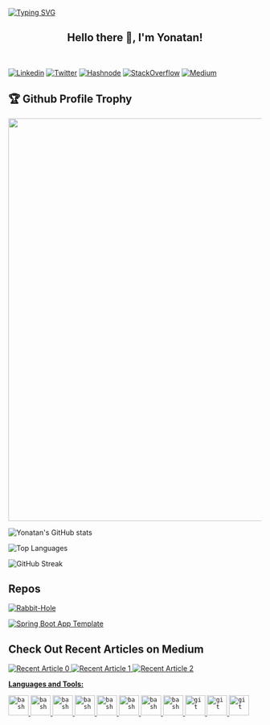 [![Typing SVG](https://readme-typing-svg.herokuapp.com?multiline=true&width=500&lines=JVM+Backend+Developer+:\)++++++++++)](https://git.io/typing-svg)

<h2 align="center">Hello there 👋, I'm Yonatan!</h2><BR/>

[![Linkedin](https://img.shields.io/badge/LinkedIn-0077B5?style=for-the-badge&logo=linkedin&logoColor=white)](https://www.linkedin.com/in/yonatankarp/)
[![Twitter](https://img.shields.io/badge/Twitter-1DA1F2?style=for-the-badge&logo=twitter&logoColor=white)](https://twitter.com/yonvata/)
[![Hashnode](https://img.shields.io/badge/Hashnode-2962FF?style=for-the-badge&logo=hashnode&logoColor=white)](https://yonatankarp.com/)
[![StackOverflow](https://img.shields.io/badge/StackOverflow-ffffff?style=for-the-badge&logo=stackoverflow)](https://stackoverflow.com/users/3899765/yonatan-karp-rudin/)
[![Medium](https://img.shields.io/badge/medium-000000?style=for-the-badge&logo=medium&logoColor=white)](https://medium.com/@yonatankarp)

<h2>🏆 Github Profile Trophy</h2>
<img width=800 src="https://github-profile-trophy.vercel.app/?username=yonatankarp&column=9&theme=gruvbox&no-frame=true"/>

![Yonatan's GitHub stats](https://github-readme-stats.vercel.app/api?username=yonatankarp&show_icons=true&theme=default&count_private=true)

![Top Languages](https://github-readme-stats.vercel.app/api/top-langs/?username=yonatankarp)

![GitHub Streak](https://github-readme-streak-stats.herokuapp.com?user=yonatankarp&theme=neon-palenight&hide_border=true)

## Repos

[![Rabbit-Hole](https://github-readme-stats.vercel.app/api/pin/?username=yonatankarp&repo=rabbit-hole&show_owner=true)](https://github.com/yonatankarp/rabbit-hole)

[![Spring Boot App Template](https://github-readme-stats.vercel.app/api/pin/?username=yonatankarp&repo=spring-boot-app-template&show_owner=true)](https://github.com/yonatankarp/spring-boot-app-template)

## Check Out Recent Articles on Medium

<a target="_blank" href="https://github-readme-medium-recent-article.vercel.app/medium/@yonatankarp/0"><img src="https://github-readme-medium-recent-article.vercel.app/medium/@yonatankarp/0" alt="Recent Article 0">
<a target="_blank" href="https://github-readme-medium-recent-article.vercel.app/medium/@yonatankarp/1"><img src="https://github-readme-medium-recent-article.vercel.app/medium/@yonatankarp/1" alt="Recent Article 1">
<a target="_blank" href="https://github-readme-medium-recent-article.vercel.app/medium/@yonatankarp/2"><img src="https://github-readme-medium-recent-article.vercel.app/medium/@yonatankarp/2" alt="Recent Article 2"> 

**Languages and Tools:**

<code><img src="https://www.vectorlogo.zone/logos/kotlinlang/kotlinlang-icon.svg" alt="bash" width="40" height="40"/></code>
<code><img src="https://www.vectorlogo.zone/logos/java/java-icon.svg" alt="bash" width="40" height="40"/></code>
<code><img src="https://www.vectorlogo.zone/logos/python/python-icon.svg" alt="bash" width="40" height="40"/></code>
<code><img src="https://www.vectorlogo.zone/logos/docker/docker-icon.svg" alt="bash" width="40" height="40"/></code>
<code><img src="https://www.vectorlogo.zone/logos/springio/springio-icon.svg" alt="bash" width="40" height="40"/></code>
<code><img src="https://www.vectorlogo.zone/logos/apache_cassandra/apache_cassandra-icon.svg" alt="bash" width="40" height="40"/></code>
<code><img src="https://www.vectorlogo.zone/logos/postgresql/postgresql-icon.svg" alt="bash" width="40" height="40"/></code>
<code><img src="https://www.vectorlogo.zone/logos/apache_kafka/apache_kafka-icon.svg" alt="bash" width="40" height="40"/></code>
<code><img src="https://www.vectorlogo.zone/logos/git-scm/git-scm-icon.svg" alt="git" width="40" height="40"/></code>
<code><img src="https://www.vectorlogo.zone/logos/vim/vim-icon.svg" alt="git" width="40" height="40"/></code>
<code><img src="https://www.vectorlogo.zone/logos/visualstudio_code/visualstudio_code-icon.svg" alt="git" width="40" height="40"/></code>
